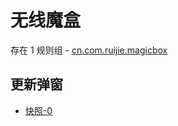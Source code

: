 # 无线魔盒

存在 1 规则组 - [cn.com.ruijie.magicbox](/src/apps/cn.com.ruijie.magicbox.ts)

## 更新弹窗

- [快照-0](https://gkd-kit.gitee.io/import/12642359)
